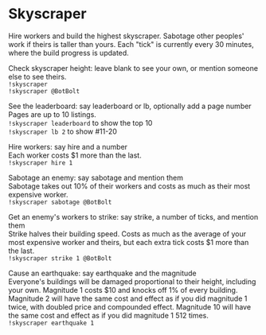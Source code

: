 # Skyscraper
Hire workers and build the highest skyscraper. Sabotage other peoples' work if theirs is taller than yours. Each "tick" is currently every 30 minutes, where the build progress is updated.

Check skyscraper height: leave blank to see your own, or mention someone else to see theirs.  
`!skyscraper`  
`!skyscraper @BotBolt`

See the leaderboard: say leaderboard or lb, optionally add a page number  
Pages are up to 10 listings.  
`!skyscraper leaderboard` to show the top 10  
`!skyscraper lb 2` to show #11-20

Hire workers: say hire and a number  
Each worker costs $1 more than the last.  
`!skyscraper hire 1`

Sabotage an enemy: say sabotage and mention them  
Sabotage takes out 10% of their workers and costs as much as their most expensive worker.  
`!skyscraper sabotage @BotBolt`

Get an enemy's workers to strike: say strike, a number of ticks, and mention them  
Strike halves their building speed. Costs as much as the average of your most expensive worker and theirs, but each extra tick costs $1 more than the last.  
`!skyscraper strike 1 @BotBolt`

Cause an earthquake: say earthquake and the magnitude  
Everyone's buildings will be damaged proportional to their height, including your own. Magnitude 1 costs $10 and knocks off 1% of every building. Magnitude 2 will have the same cost and effect as if you did magnitude 1 twice, with doubled price and compounded effect. Magnitude 10 will have the same cost and effect as if you did magnitude 1 512 times.  
`!skyscraper earthquake 1`
